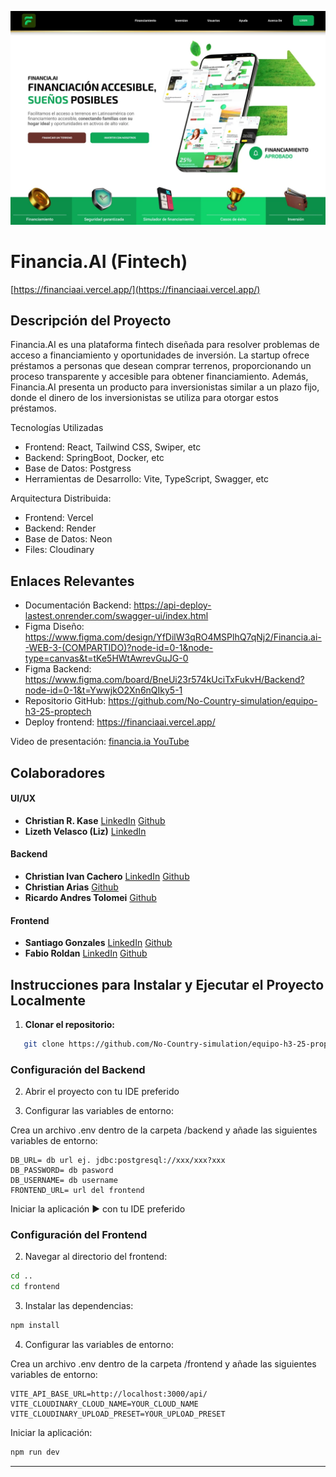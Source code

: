 
![Header](financiaai.webp)

# Financia.AI (Fintech)
[https://financiaai.vercel.app/](https://financiaai.vercel.app/)


## Descripción del Proyecto
Financia.AI es una plataforma fintech diseñada para resolver problemas de acceso a financiamiento y oportunidades de inversión. 
La startup ofrece préstamos a personas que desean comprar terrenos, proporcionando un proceso transparente y accesible para obtener financiamiento. 
Además, Financia.AI presenta un producto para inversionistas similar a un plazo fijo, donde el dinero de los inversionistas se utiliza para otorgar estos préstamos. 

Tecnologías Utilizadas
- Frontend: React, Tailwind CSS, Swiper, etc 
- Backend: SpringBoot, Docker, etc
- Base de Datos: Postgress
- Herramientas de Desarrollo: Vite, TypeScript, Swagger, etc 

Arquitectura Distribuida:
- Frontend:  Vercel 
- Backend: Render 
- Base de Datos: Neon
- Files: Cloudinary 

## Enlaces Relevantes
- Documentación Backend: https://api-deploy-lastest.onrender.com/swagger-ui/index.html
- Figma Diseño: https://www.figma.com/design/YfDilW3qRO4MSPlhQ7qNj2/Financia.ai--WEB-3-(COMPARTIDO)?node-id=0-1&node-type=canvas&t=tKe5HWtAwrevGuJG-0
- Figma Backend: https://www.figma.com/board/BneUi23r574kUciTxFukvH/Backend?node-id=0-1&t=YwwjkO2Xn6nQIky5-1
- Repositorio GitHub: https://github.com/No-Country-simulation/equipo-h3-25-proptech
- Deploy frontend: https://financiaai.vercel.app/

Video de presentación: [financia.ia YouTube](https://www.youtube.com/watch?v=M-recfKYTuk)

## Colaboradores

#### UI/UX
-  **Christian R. Kase** [LinkedIn](www.linkedin.com/in/christian-kase23) [Github](https://github.com/ChristianKase)
-  **Lizeth Velasco (Liz)** [LinkedIn](https://www.linkedin.com/in/lizeth-velasco98/) 
#### Backend
- **Christian Ivan Cachero**  [LinkedIn](https://www.linkedin.com/in/christian-cachero/) [Github](https://github.com/Christian-Cachero)
- **Christian Arias** [Github](https://github.com/christ774)
- **Ricardo Andres Tolomei** [Github]()
#### Frontend
- **Santiago Gonzales**  [LinkedIn](https://www.linkedin.com/in/santiagogonzalez0892/) [Github](https://github.com/SantiagoGonzalez0892)
- **Fabio Roldan**  [LinkedIn](https://www.linkedin.com/in/fabio-roldan/) [Github](https://github.com/fabioroldan)

## Instrucciones para Instalar y Ejecutar el Proyecto Localmente

1. **Clonar el repositorio:**
```bash
   git clone https://github.com/No-Country-simulation/equipo-h3-25-proptech.git
```

### Configuración del Backend

2. Abrir el proyecto con tu IDE preferido

3. Configurar las variables de entorno:

Crea un archivo .env dentro de la carpeta /backend y añade las siguientes variables de entorno:

```env
DB_URL= db url ej. jdbc:postgresql://xxx/xxx?xxx
DB_PASSWORD= db pasword
DB_USERNAME= db username
FRONTEND_URL= url del frontend
```

Iniciar la aplicación ▶️ con tu IDE preferido


### Configuración del Frontend

2. Navegar al directorio del frontend:
```bash
cd ..
cd frontend
```

3. Instalar las dependencias:

```bash
npm install
```

4. Configurar las variables de entorno:

Crea un archivo .env dentro de la carpeta /frontend y añade las siguientes variables de entorno:

```env
VITE_API_BASE_URL=http://localhost:3000/api/
VITE_CLOUDINARY_CLOUD_NAME=YOUR_CLOUD_NAME
VITE_CLOUDINARY_UPLOAD_PRESET=YOUR_UPLOAD_PRESET
```

Iniciar la aplicación:

```bash
npm run dev
```
--- 

